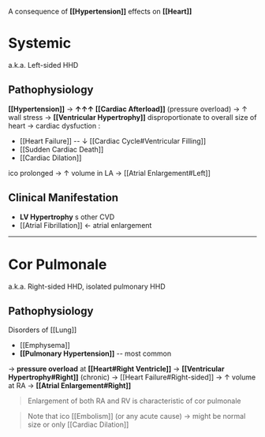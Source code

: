 A consequence of **[[Hypertension]]** effects on **[[Heart]]**

# Systemic
a.k.a. Left-sided HHD

## Pathophysiology
**[[Hypertension]]** → **↑↑↑ [[Cardiac Afterload]]** (pressure overload) → ↑ wall stress → **[[Ventricular Hypertrophy]]** disproportionate to overall size of heart → cardiac dysfuction :
- [[Heart Failure]] -- ↓ [[Cardiac Cycle#Ventricular Filling]]
- [[Sudden Cardiac Death]]
- [[Cardiac Dilation]]

ico prolonged → ↑ volume in LA → [[Atrial Enlargement#Left]]

## Clinical Manifestation
- **LV Hypertrophy** s other CVD
- [[Atrial Fibrillation]] ← atrial enlargement

---

# Cor Pulmonale
a.k.a. Right-sided HHD, isolated pulmonary HHD

## Pathophysiology
Disorders of [[Lung]]
- [[Emphysema]]
- **[[Pulmonary Hypertension]]** -- most common

→ **pressure overload** at **[[Heart#Right Ventricle]]** → **[[Ventricular Hypertrophy#Right]]** (chronic) → [[Heart Failure#Right-sided]] → ↑ volume at RA → **[[Atrial Enlargement#Right]]**

> Enlargement of both RA and RV is characteristic of cor pulmonale

> Note that ico [[Embolism]] (or any acute cause) → might be normal size or only [[Cardiac Dilation]]